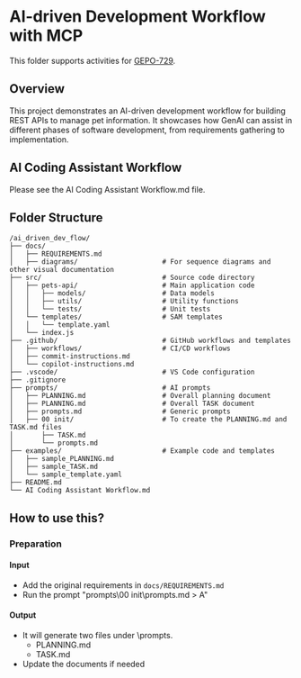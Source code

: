 # AI-driven Development Workflow with MCP

This folder supports activities for [GEPO-729](https://gecogeco.backlog.com/view/GEPO-729).

## Overview

This project demonstrates an AI-driven development workflow for building REST APIs to manage pet information. It showcases how GenAI can assist in different phases of software development, from requirements gathering to implementation.

## AI Coding Assistant Workflow
Please see the AI Coding Assistant Workflow.md file.

## Folder Structure

```
/ai_driven_dev_flow/
├── docs/
│   ├── REQUIREMENTS.md
│   ├── diagrams/                     # For sequence diagrams and other visual documentation
├── src/                              # Source code directory
│   ├── pets-api/                     # Main application code
│   │   ├── models/                   # Data models
│   │   ├── utils/                    # Utility functions
│   │   └── tests/                    # Unit tests
│   └── templates/                    # SAM templates
│   │   └── template.yaml
│   └── index.js
├── .github/                          # GitHub workflows and templates
│   ├── workflows/                    # CI/CD workflows
│   ├── commit-instructions.md
│   └── copilot-instructions.md
├── .vscode/                          # VS Code configuration
├── .gitignore
├── prompts/                          # AI prompts
│   ├── PLANNING.md                   # Overall planning document
│   ├── PLANNING.md                   # Overall TASK document
│   ├── prompts.md                    # Generic prompts
│   ├── 00 init/                      # To create the PLANNING.md and TASK.md files
│       ├── TASK.md
│       └── prompts.md
├── examples/                         # Example code and templates
│   ├── sample_PLANNING.md
│   ├── sample_TASK.md
│   └── sample_template.yaml
├── README.md
└── AI Coding Assistant Workflow.md
```

## How to use this?

### Preparation

#### Input

- Add the original requirements in `docs/REQUIREMENTS.md`
- Run the prompt "prompts\00 init\prompts.md > A"

#### Output

- It will generate two files under \prompts.
  - PLANNING.md
  - TASK.md
- Update the documents if needed

